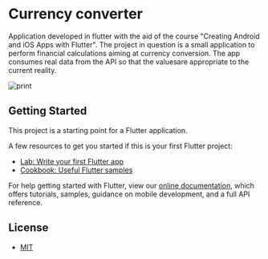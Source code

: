# Currency converter

Application developed in flutter with the aid of the course "Creating Android and iOS Apps with Flutter".
The project in question is a small application to perform financial calculations aiming at currency conversion. The app consumes real data from the API so that the values ​​are appropriate to the current reality.

![print](https://github.com/marcusv77/App-Flutter-Conversor-Monetario/blob/master/print/converter.png?raw=true)

## Getting Started

This project is a starting point for a Flutter application.

A few resources to get you started if this is your first Flutter project:

- [Lab: Write your first Flutter app](https://flutter.dev/docs/get-started/codelab)
- [Cookbook: Useful Flutter samples](https://flutter.dev/docs/cookbook)

For help getting started with Flutter, view our
[online documentation](https://flutter.dev/docs), which offers tutorials,
samples, guidance on mobile development, and a full API reference.

## License

- <a href="https://github.com/marcusv77/App-Flutter-Conversor-Monetario/blob/master/LICENSE">MIT</a>
